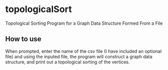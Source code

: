 # topologicalSort

Topological Sorting Program for a Graph Data Structure Formed From a File

## How to use

When prompted, enter the name of the csv file (I have included an optional file) and 
using the inputed file, the program will construct a graph data structure, and print
out a topological sorting of the vertices.
